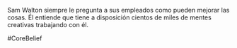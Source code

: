 Sam Walton siempre le pregunta a sus empleados como pueden mejorar las cosas. Él entiende que tiene a disposición cientos de miles de mentes creativas trabajando con él.

#CoreBelief 

